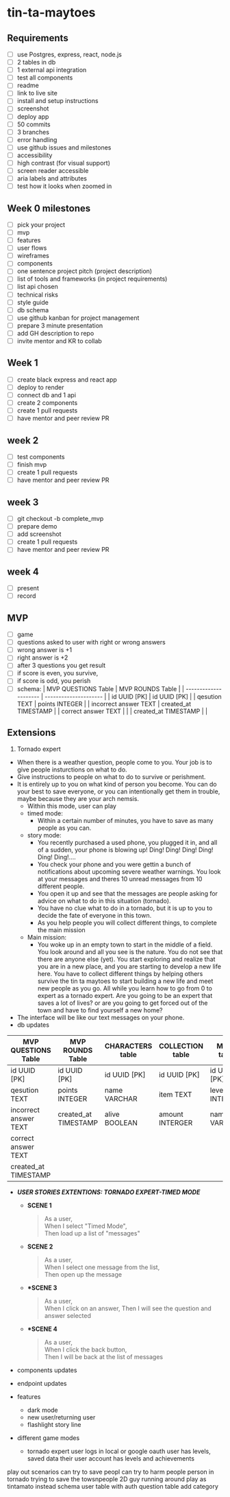 # tin-ta-maytoes

## Requirements

- [ ] use Postgres, express, react, node.js
- [ ] 2 tables in db
- [ ] 1 external api integration
- [ ] test all components
- [ ] readme
- [ ] link to live site
- [ ] install and setup instructions
- [ ] screenshot
- [ ] deploy app
- [ ] 50 commits
- [ ] 3 branches
- [ ] error handling
- [ ] use github issues and milestones
- [ ] accessibility
- [ ] high contrast (for visual support)
- [ ] screen reader accessible
- [ ] aria labels and attributes
- [ ] test how it looks when zoomed in

## Week 0 milestones

- [ ] pick your project
- [ ] mvp
- [ ] features
- [ ] user flows
- [ ] wireframes
- [ ] components
- [ ] one sentence project pitch (project description)
- [ ] list of tools and frameworks (in project requirements)
- [ ] list api chosen
- [ ] technical risks
- [ ] style guide
- [ ] db schema
- [ ] use github kanban for project management
- [ ] prepare 3 minute presentation
- [ ] add GH description to repo
- [ ] invite mentor and KR to collab

## Week 1

- [ ] create black express and react app
- [ ] deploy to render
- [ ] connect db and 1 api
- [ ] create 2 components
- [ ] create 1 pull requests
- [ ] have mentor and peer review PR

## week 2

- [ ] test components
- [ ] finish mvp
- [ ] create 1 pull requests
- [ ] have mentor and peer review PR

## week 3

- [ ] git checkout -b complete_mvp
- [ ] prepare demo
- [ ] add screenshot
- [ ] create 1 pull requests
- [ ] have mentor and peer review PR

## week 4

- [ ] present
- [ ] record

## MVP

- [ ] game
- [ ] questions asked to user with right or wrong answers
- [ ] wrong answer is +1
- [ ] right answer is +2
- [ ] after 3 questions you get result
- [ ] if score is even, you survive,
- [ ] if score is odd, you perish
- [ ] schema:
      | MVP QUESTIONS Table | MVP ROUNDS Table |
      | --------------------- | --------------------- |
      | id UUID [PK] | id UUID [PK] |
      | qesution TEXT | points INTEGER |
      | incorrect answer TEXT | created_at TIMESTAMP |
      | correct answer TEXT | |
      | created_at TIMESTAMP | |

## Extensions

1. Tornado expert

- When there is a weather question, people come to you. Your job is to give people insturctions on what to do.
- Give instructions to people on what to do to survive or perishment.
- It is entirely up to you on what kind of person you become. You can do your best to save everyone, or you can intentionally get them in trouble, maybe because they are your arch nemsis.
  - Within this mode, user can play
  - timed mode:
    - Within a certain number of minutes, you have to save as many people as you can.
  - story mode:
    - You recently purchased a used phone, you plugged it in, and all of a sudden, your phone is blowing up! Ding! Ding! Ding! Ding! Ding! Ding!....
    - You check your phone and you were gettin a bunch of notifications about upcoming severe weather warnings. You look at your messages and theres 10 unread messages from 10 different people.
    - You open it up and see that the messages are people asking for advice on what to do in this situation (tornado).
    - You have no clue what to do in a tornado, but it is up to you to decide the fate of everyone in this town.
    - As you help people you will collect different things, to complete the main mission
  - Main mission:
    - You woke up in an empty town to start in the middle of a field. You look around and all you see is the nature. You do not see that there are anyone else (yet). You start exploring and realize that you are in a new place, and you are starting to develop a new life here. You have to collect different things by helping others survive the tin ta maytoes to start building a new life and meet new people as you go. All while you learn how to go from 0 to expert as a tornado expert. Are you going to be an expert that saves a lot of lives? or are you going to get forced out of the town and have to find yourself a new home?
- The interface will be like our text messages on your phone.
- db updates

| MVP QUESTIONS Table   | MVP ROUNDS Table     | CHARACTERS table | COLLECTION table | MAPS table      | TIME MODE table      |
| --------------------- | -------------------- | ---------------- | ---------------- | --------------- | -------------------- |
| id UUID [PK]          | id UUID [PK]         | id UUID [PK]     | id UUID [PK]     | id UUID [PK]    | id UUID              |
| qesution TEXT         | points INTEGER       | name VARCHAR     | item TEXT        | levels INTERGER | created_at TIMESTAMP |
| incorrect answer TEXT | created_at TIMESTAMP | alive BOOLEAN    | amount INTERGER  | name VARCHAR    |                      |
| correct answer TEXT   |                      |                  |                  |                 |                      |
| created_at TIMESTAMP  |                      |                  |                  |                 |                      |

- **_USER STORIES EXTENTIONS: TORNADO EXPERT-TIMED MODE_**

  - **SCENE 1**
    > As a user,  
    > When I select "Timed Mode",  
    > Then load up a list of "messages"
  - **SCENE 2**
    > As a user,  
    > When I select one message from the list,  
    > Then open up the message
  - **\*SCENE 3**
    > As a user,  
    > When I click on an answer,
    > Then I will see the question and answer selected
  - **\*SCENE 4**
    > As a user,  
    > When I click the back button,  
    > Then I will be back at the list of messages

- components updates
- endpoint updates
- features

  - dark mode
  - new user/returning user
  - flashlight story line

- different game modes
  - tornado expert
    user logs in
    local or google oauth
    user has levels, saved data
    their user account has levels and achievements

play out scenarios
can try to save peopl
can try to harm people
person in tornado trying to save the towsnpeople
2D guy running around
play as tintamato instead
schema
user table with auth
question table
add category
